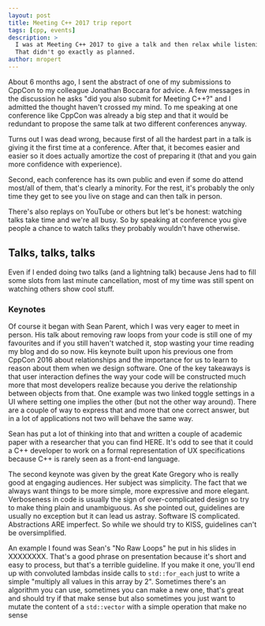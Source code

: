 ```yaml
---
layout: post
title: Meeting C++ 2017 trip report
tags: [cpp, events]
description: >
  I was at Meeting C++ 2017 to give a talk and then relax while listening to other speakers.
  That didn't go exactly as planned.
author: mropert
---
```


About 6 months ago, I sent the abstract of one of my submissions to CppCon to my colleague Jonathan Boccara for advice.
A few messages in the discussion he asks "did you also submit for Meeting C++?" and I admitted the thought
haven't crossed my mind. To me speaking at one conference like CppCon was already a big step and that it would
be redundant to propose the same talk at two different conferences anyway.

Turns out I was dead wrong, because first of all the hardest part in a talk is giving it the first time at a conference.
After that, it becomes easier and easier so it does actually amortize the cost of preparing it (that and you gain more
confidence with experience).

Second, each conference has its own public and even if some do attend most/all of them, that's clearly a minority.
For the rest, it's probably the only time they get to see you live on stage and can then talk in person.

There's also replays on YouTube or others but let's be honest: watching talks take time and we're all busy.
So by speaking at conference you give people a chance to watch talks they probably wouldn't have otherwise.

## Talks, talks, talks

Even if I ended doing two talks (and a lightning talk) because Jens had to fill some slots from last minute
cancellation, most of my time was still spent on watching others show cool stuff.

### Keynotes

Of course it began with Sean Parent, which I was very eager to meet in person. His talk about removing raw loops
from your code is still one of my favourites and if you still haven't watched it, stop wasting your time reading
my blog and do so now.
His keynote built upon his previous one from CppCon 2016 about relationships and the importance for us to learn
to reason about them when we design software. One of the key takeaways is that user interaction defines the way
your code will be constructed much more that most developers realize because you derive the relationship
between objects from that.
One example was two linked toggle settings in a UI where setting one implies the other (but not the other way around).
There are a couple of way to express that and more that one correct answer, but in a lot of applications not two
will behave the same way.

Sean has put a lot of thinking into that and written a couple of academic paper with a researcher that you can find HERE.
It's odd to see that it could a C++ developer to work on a formal representation of UX specifications because C++
is rarely seen as a front-end language.

The second keynote was given by the great Kate Gregory who is really good at engaging audiences. Her subject was simplicity.
The fact that we always want things to be more simple, more expressive and more elegant. Verboseness in code is usually
the sign of over-complicated design so try to make thing plain and unambiguous. As she pointed out, guidelines
are usually no exception but it can lead us astray. Software IS complicated. Abstractions ARE imperfect.
So while we should try to KISS, guidelines can't be oversimplified.

An example I found was Sean's "No Raw Loops" he put in his slides in XXXXXXXX. That's a good phrase on presentation
because it's short and easy to process, but that's a terrible guideline. If you make it one, you'll end up with convoluted
lambdas inside calls to `std::for_each` just to write a simple "multiply all values in this array by 2".
Sometimes there's an algorithm you can use, sometimes you can make a new one, that's great and should try if that make sense
but also sometimes you just want to mutate the content of a `std::vector` with a simple operation that make no sense
